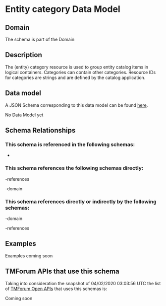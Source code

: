 # Entity category Data Model

## Domain

The  schema is part of the  Domain

## Description

The (entity) category resource is used to group entity catalog items in logical containers. Categories can contain other categories.
Resource IDs for categories are strings and are defined by the catalog application.

## Data model

A JSON Schema corresponding to this data model can be found
[here](https://github.com/tmforum-rand/schemas/blob/candidates/Common/EntityCategory.schema.json).

No Data Model yet

## Schema Relationships

### This schema is referenced in the following schemas:

-

### This schema references the following schemas directly:

-references

-domain

### This schema references directly or indirectly by the following schemas:

-domain

-references



## Examples

Examples coming soon

## TMForum APIs that use this schema

Taking into consideration the snapshot of 04/02/2020 03:03:56 UTC the list of [TMForum Open APIs](https://www.tmforum.org/open-apis/) that uses this schemas is:

Coming soon